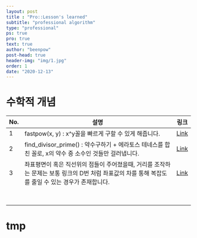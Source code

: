 ```yaml
---
layout: post
title : "Pro::Lesson's learned"
subtitle: "professional algorithm"
type: "professional"
ps: true
pro: true                                       
text: true
author: "beenpow"
post-head: true
header-img: "img/1.jpg"
order: 1
date: "2020-12-13"
---
```



# 수학적 개념

| No.  |  설명  | 링크|
|---|---|---|
|1  | fastpow(x, y) : x^y꼴을 빠르게 구할 수 있게 해줍니다.  |[Link](https://beenpow.github.io/cofo/%EC%BD%94%EB%93%9C%ED%8F%AC%EC%8A%A4/2020/09/14/cofo-1228C/)|
|2  | find_divisor_prime() : 약수구하기 + 에라토스 테네스를 합친 꼴로, x의 약수 중 소수인 것들만 걸러냅니다. |[Link](https://beenpow.github.io/cofo/%EC%BD%94%EB%93%9C%ED%8F%AC%EC%8A%A4/2020/09/14/cofo-1228C/)|
|3  | 좌표평면이 혹은 직선위의 점들이 주어졌을때, 거리를 조작하는 문제는 보통 링크의 D번 처럼 좌표값의 차를 통해 복잡도를 줄일 수 있는 경우가 존재합니다.  |[Link](https://beenpow.github.io/cofo/%EC%BD%94%EB%93%9C%ED%8F%AC%EC%8A%A4/2020/09/15/cofo-edu-round-95/)   |
|   |   |   |
|   |   |   |
|   |   |   |
|   |   |   |
|   |   |   |
|   |   |   |
|   |   |   |
|   |   |   |


# tmp
